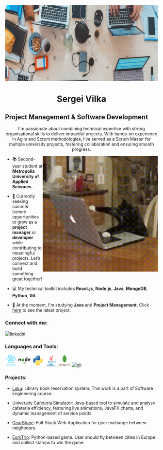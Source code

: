 <img src="https://github.com/S-Vilka/S-Vilka/blob/main/github_header.jpg" alt="logo" width="1000" height="250">

<h1 align="center">Sergei Vilka</h1>
<h2>Project Management & Software Development</h2>
<p align="center">
  I'm passionate about combining technical expertise with strong organisational skills to deliver impactful projects. With hands-on experience in Agile and Scrum methodologies, I’ve served as a Scrum Master for multiple university projects, fostering collaboration and ensuring smooth progress.
</p>

<img align="right" alt="coding" width="380" src="https://github.com/S-Vilka/S-Vilka/blob/main/4SdB78W.gif">

- 📚 Second-year student at **Metropolia University of Applied Sciences.**
  
- 🔭 Currently seeking summer trainee opportunities to grow as a **project manager** or **developer** while contributing to meaningful projects. Let’s connect and build something great together!

- 💻 My technical toolkit includes **React.js**, **Node.js**, **Java**, **MongoDB**, **Python**, **Git**.

- 🌱 At the moment, I'm studying **Java** and **Project Management**. Click [here](https://github.com/S-Vilka/Luku) to see the latest project.

<h3 align="left">Connect with me:</h3>
<p align="left">
  <a href="https://www.linkedin.com/in/sergei-vilka/" target="blank">
    <img align="center" src="https://raw.githubusercontent.com/rahuldkjain/github-profile-readme-generator/master/src/images/icons/Social/linked-in-alt.svg" alt="linkedin" height="30" width="40" />
  </a>
</p>

<h3 align="left">Languages and Tools:</h3>
<p align="left">
  <a href="https://reactjs.org/" target="_blank" rel="noreferrer">
    <img src="https://raw.githubusercontent.com/devicons/devicon/master/icons/react/react-original-wordmark.svg" alt="react" width="40" height="40" />
  </a>
  <a href="https://nodejs.org/" target="_blank" rel="noreferrer">
    <img src="https://raw.githubusercontent.com/devicons/devicon/master/icons/nodejs/nodejs-original-wordmark.svg" alt="nodejs" width="40" height="40" />
  </a>
  <a href="https://www.python.org/" target="_blank" rel="noreferrer">
    <img src="https://raw.githubusercontent.com/devicons/devicon/master/icons/python/python-original.svg" alt="python" width="40" height="40" />
  </a>
  <a href="https://www.java.com/" target="_blank" rel="noreferrer">
    <img src="https://raw.githubusercontent.com/devicons/devicon/master/icons/java/java-original.svg" alt="java" width="40" height="40" />
  </a>
  <a href="https://www.mongodb.com/" target="_blank" rel="noreferrer">
    <img src="https://raw.githubusercontent.com/devicons/devicon/master/icons/mongodb/mongodb-original-wordmark.svg" alt="mongodb" width="40" height="40" />
  </a>
  <a href="https://git-scm.com/" target="_blank" rel="noreferrer">
    <img src="https://www.vectorlogo.zone/logos/git-scm/git-scm-icon.svg" alt="git" width="40" height="40" />
  </a>
</p>

<h3 align="left">Projects:</h3>

- [Luku](https://github.com/S-Vilka/Luku): Library book reservation system. This work is a part of Software Engineering course.

- [University Cafeteria Simulator](https://github.com/MahnoorFatima02/Cafeteria_Simulator): Java-based tool to simulate and analyse cafeteria efficiency, featuring live animations, JavaFX charts, and dynamic management of service points.

- [GearShare](https://github.com/S-Vilka/GearShare): Full-Stack Web Application for gear exchange between neighbours.

- [EuroTrip](https://github.com/S-Vilka/EuroTrip): Python-based game. User should fly between cities in Europe and collect stamps to win the game.
